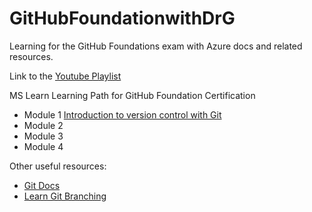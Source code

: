 # GitHubFoundationwithDrG
Learning for the GitHub Foundations exam with Azure docs and related resources.

Link to the [Youtube Playlist](https://youtu.be/cbIsxKEQZ7Y?feature=shared)

MS Learn Learning Path for GitHub Foundation Certification
- Module 1 [Introduction to version control with Git](https://learn.microsoft.com/en-us/training/paths/intro-to-vc-git/)
- Module 2
- Module 3
- Module 4


Other useful resources:
- [Git Docs](https://docs.github.com/en/get-started)
- [Learn Git Branching](https://learngitbranching.js.org/)